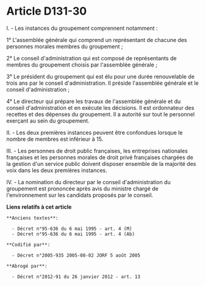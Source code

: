 # Article D131-30

I. - Les instances du groupement comprennent notamment :

1° L'assemblée générale qui comprend un représentant de chacune des personnes morales membres du groupement ;

2° Le conseil d'administration qui est composé de représentants de membres du groupement choisis par l'assemblée générale ;

3° Le président du groupement qui est élu pour une durée renouvelable de trois ans par le conseil d'administration. Il
préside l'assemblée générale et le conseil d'administration ;

4° Le directeur qui prépare les travaux de l'assemblée générale et du conseil d'administration et en exécute les décisions.
Il est ordonnateur des recettes et des dépenses du groupement. Il a autorité sur tout le personnel exerçant au sein du
groupement.

II. - Les deux premières instances peuvent être confondues lorsque le nombre de membres est inférieur à 15.

III. - Les personnes de droit public françaises, les entreprises nationales françaises et les personnes morales de droit
privé françaises chargées de la gestion d'un service public doivent disposer ensemble de la majorité des voix dans les deux
premières instances.

IV. - La nomination du directeur par le conseil d'administration du groupement est prononcée après avis du ministre chargé de
l'environnement sur les candidats proposés par le conseil.

**Liens relatifs à cet article**

	**Anciens textes**:

	  - Décret n°95-636 du 6 mai 1995 - art. 4 (M)
	  - Décret n°95-636 du 6 mai 1995 - art. 4 (Ab)

	**Codifié par**:

	  - Décret n°2005-935 2005-08-02 JORF 5 août 2005

	**Abrogé par**:

	  - Décret n°2012-91 du 26 janvier 2012 - art. 13

